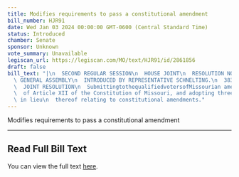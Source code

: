 ```yaml
---
title: Modifies requirements to pass a constitutional amendment
bill_number: HJR91
date: Wed Jan 03 2024 00:00:00 GMT-0600 (Central Standard Time)
status: Introduced
chamber: Senate
sponsor: Unknown
vote_summary: Unavailable
legiscan_url: https://legiscan.com/MO/text/HJR91/id/2861856
draft: false
bill_text: "|\n  SECOND REGULAR SESSION\n  HOUSE JOINT\n  RESOLUTION NO. 91\n  102ND\
  \ GENERAL ASSEMBLY\n  INTRODUCED BY REPRESENTATIVE SCHNELTING.\n  3837H.01I DANARADEMANMILLER,ChiefClerk\n\
  \  JOINT RESOLUTION\n  SubmittingtothequalifiedvotersofMissourian amendmentrepealingSections2(b)and3(c)\n\
  \  of Article XII of the Constitution of Missouri, and adopting three new sections\
  \ in lieu\n  thereof relating to constitutional amendments."
---
```

Modifies requirements to pass a constitutional amendment

---

## Read Full Bill Text

You can view the full text [here](https://legiscan.com/MO/text/HJR91/id/2861856).
